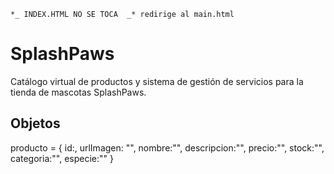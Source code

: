 `*_ INDEX.HTML NO SE TOCA  _* redirige al main.html`

# SplashPaws

Catálogo virtual de productos y sistema de gestión de servicios para la tienda de mascotas SplashPaws.

## Objetos

producto = {
    id:,
    urlImagen: "",
    nombre:"",
    descripcion:"",
    precio:"",
    stock:"",
    categoria:"",
    especie:""
}
 
